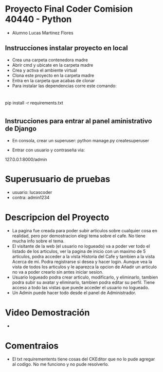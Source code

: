 # Proyecto Final Coder Comision 40440 - Python
+ Alumno Lucas Martinez Flores
## Instrucciones instalar proyecto en local
+ Crea una carpeta contenedora madre
+ Abrir cmd y ubicate en la carpeta madre
+ Crea y activa el ambiente virtual
+ Clona este proyecto en la carpeta madre
+ Entra en la carpeta que acabas de clonar
+ Para instalar las dependencias corre este comando:

#
pip install -r requirements.txt

#
## Instrucciones para entrar al panel aministrativo de Django
+ En consola, crear un superuser:
python manage.py createsuperuser

+ Entrar con usuario y contraseña via:

127.0.0.1:8000/admin


# Superusuario de pruebas
+ usuario: lucascoder
+ contra: admin1234

# Descripcion del Proyecto
+ La pagina fue creada para poder subir articulos sobre cualquier cosa en realidad, pero por demostracion elegi tema sobre el cafe. No tiene mucha info sobre el tema.
+ El visitante de la web (el usuario no logueado) va a poder ver todo el listado de los articulos, ver la pagina de inicio con un maximo de 5 articulos, podra acceder a la vista Historia del Cafe y tambien a la vista Acerca de mi. Podra registrarse si desea y hacer login. Aunque vea la vista de todos los articulos y le aparezca la opcion de Añadir un articulo no va a poder crearlo sin antes iniciar sesion.
+ Usuario logueado podra crear articulo, modificarlo, y eliminarlo, tambien podra subir su avatar y eliminarlo, tambien podra editar su perfil. Tiene acceso a todo las vistas que puede acceder el usuario no logueado.
+ Un Admin puede hacer todo desde el panel de Administrador.


# Video Demostración
+ 
# Comentraios
+ El txt requirementents tiene cosas del CKEditor que no lo pude agregar al codigo. No me funciono y no pude resolverlo.

